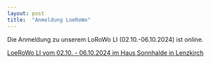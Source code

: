 ```yaml
---
layout: post
title:  "Anmeldung LoeRoWo"
---
```

Die Anmeldung zu unserem LoRoWo LI (02.10.-06.10.2024) ist online.

<a href="https://easyverein.com/public/RoLoe/calendar/171200371" target="_blank">LoeRoWo LI vom 02.10. - 06.10.2024 im Haus Sonnhalde in Lenzkirch</a>
